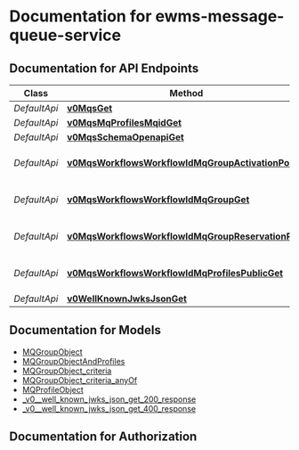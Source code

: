 # Documentation for ewms-message-queue-service

<a name="documentation-for-api-endpoints"></a>
## Documentation for API Endpoints


| Class | Method | HTTP request | Description |
|------------ | ------------- | ------------- | -------------|
| *DefaultApi* | [**v0MqsGet**](Apis/DefaultApi.md#v0mqsget) | **GET** /v0/mqs |  |
*DefaultApi* | [**v0MqsMqProfilesMqidGet**](Apis/DefaultApi.md#v0mqsmqprofilesmqidget) | **GET** /v0/mqs/mq-profiles/{mqid} |  |
*DefaultApi* | [**v0MqsSchemaOpenapiGet**](Apis/DefaultApi.md#v0mqsschemaopenapiget) | **GET** /v0/mqs/schema/openapi |  |
*DefaultApi* | [**v0MqsWorkflowsWorkflowIdMqGroupActivationPost**](Apis/DefaultApi.md#v0mqsworkflowsworkflowidmqgroupactivationpost) | **POST** /v0/mqs/workflows/{workflow_id}/mq-group/activation |  |
*DefaultApi* | [**v0MqsWorkflowsWorkflowIdMqGroupGet**](Apis/DefaultApi.md#v0mqsworkflowsworkflowidmqgroupget) | **GET** /v0/mqs/workflows/{workflow_id}/mq-group |  |
*DefaultApi* | [**v0MqsWorkflowsWorkflowIdMqGroupReservationPost**](Apis/DefaultApi.md#v0mqsworkflowsworkflowidmqgroupreservationpost) | **POST** /v0/mqs/workflows/{workflow_id}/mq-group/reservation |  |
*DefaultApi* | [**v0MqsWorkflowsWorkflowIdMqProfilesPublicGet**](Apis/DefaultApi.md#v0mqsworkflowsworkflowidmqprofilespublicget) | **GET** /v0/mqs/workflows/{workflow_id}/mq-profiles/public |  |
*DefaultApi* | [**v0WellKnownJwksJsonGet**](Apis/DefaultApi.md#v0wellknownjwksjsonget) | **GET** /v0/.well-known/jwks.json |  |


<a name="documentation-for-models"></a>
## Documentation for Models

 - [MQGroupObject](./Models/MQGroupObject.md)
 - [MQGroupObjectAndProfiles](./Models/MQGroupObjectAndProfiles.md)
 - [MQGroupObject_criteria](./Models/MQGroupObject_criteria.md)
 - [MQGroupObject_criteria_anyOf](./Models/MQGroupObject_criteria_anyOf.md)
 - [MQProfileObject](./Models/MQProfileObject.md)
 - [_v0__well_known_jwks_json_get_200_response](./Models/_v0__well_known_jwks_json_get_200_response.md)
 - [_v0__well_known_jwks_json_get_400_response](./Models/_v0__well_known_jwks_json_get_400_response.md)


<a name="documentation-for-authorization"></a>
## Documentation for Authorization

